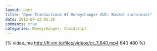 ```yaml
---
layout: post
title: "Open-Transactions #7 Moneychanger GUI: Basket currencies"
date: 2012-07-22 02:26
comments: true
categories: Moneychanger, ChaiScript
---
```

{% video_me http://ft.vm.to/files/videos/ot_7_640.mp4 640 480  %}
